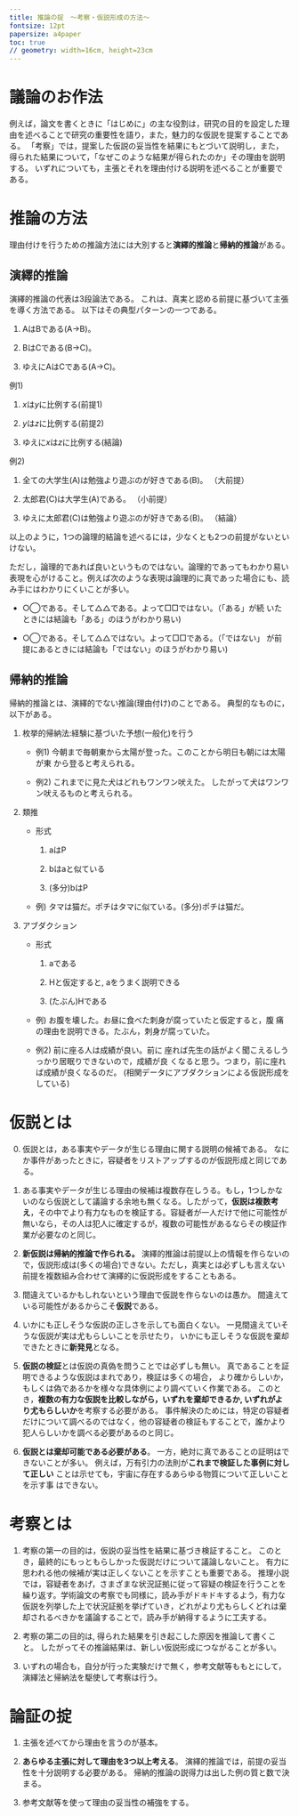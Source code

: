 ```yaml
---
title: 推論の掟　〜考察・仮説形成の方法〜
fontsize: 12pt
papersize: a4paper
toc: true
// geometry: width=16cm, height=23cm
---
```


# 議論のお作法

例えば，論文を書くときに「はじめに」の主な役割は，研究の目的を設定した理由を述べることで研究の重要性を語り，また，魅力的な仮説を提案することである。
「考察」では，提案した仮説の妥当性を結果にもとづいて説明し，また，得られた結果について，「なぜこのような結果が得られたのか」その理由を説明する。
いずれについても，主張とそれを理由付ける説明を述べることが重要である。

# 推論の方法

理由付けを行うための推論方法には大別すると**演繹的推論**と**帰納的推論**がある。

## 演繹的推論

演繹的推論の代表は3段論法である。
これは、真実と認める前提に基づいて主張を導く方法である。
以下はその典型パターンの一つである。

1.  AはBである(A$\rightarrow$B)。

2.  BはCである(B$\rightarrow$C)。

3.  ゆえにAはCである(A$\rightarrow$C)。

例1)

1.  $x$は$y$に比例する(前提1)

2.  $y$は$z$に比例する(前提2)

3.  ゆえに$x$は$z$に比例する(結論)

例2)

1.  全ての大学生(A)は勉強より遊ぶのが好きである(B)。 （大前提）

2.  太郎君(C)は大学生(A)である。 （小前提）

3.  ゆえに太郎君(C)は勉強より遊ぶのが好きである(B)。 （結論）

以上のように，1つの論理的結論を述べるには，少なくとも2つの前提がないといけない。

ただし，論理的であれば良いというものではない。論理的であってもわかり易い表現を心がけること。例えば次のような表現は論理的に真であった場合にも、読み手にはわかりにくいことが多い。

-   ○◯である。そして△△である。よって□□ではない。（「ある」が続
    いたときには結論も「ある」のほうがわかり易い)

-   ○◯である。そして△△ではない。よって□□である。（「ではない」
    が前提にあるときには結論も「ではない」のほうがわかり易い)

## 帰納的推論

帰納的推論とは、演繹的でない推論(理由付け)のことである。
典型的なものに，以下がある。

1.  枚挙的帰納法:経験に基づいた予想(一般化)を行う

    -   例1)
        今朝まで毎朝東から太陽が登った。このことから明日も朝には太陽が東
        から登ると考えられる。

    -   例2) これまでに見た犬はどれもワンワン吠えた。
        したがって犬はワンワン吠えるものと考えられる。

2.  類推

    -   形式

        1.  aはP

        2.  bはaと似ている

        3.  (多分)bはP

    -   例) タマは猫だ。ポチはタマに似ている。(多分)ポチは猫だ。

3.  アブダクション

    -   形式

        1.  aである

        2.  Hと仮定すると, aをうまく説明できる

        3.  (たぶん)Hである

    -   例) お腹を壊した。お昼に食べた刺身が腐っていたと仮定すると，腹
        痛の理由を説明できる。たぶん，刺身が腐っていた。

    -   例2) 前に座る人は成績が良い。前に
        座れば先生の話がよく聞こえるしうっかり居眠りできないので，成績が良
        くなると思う。つまり，前に座れば成績が良くなるのだ。
        (相関データにアブダクションによる仮説形成をしている)

# 仮説とは

0. 仮説とは，ある事実やデータが生じる理由に関する説明の候補である。
  なにか事件があったときに，容疑者をリストアップするのが仮説形成と同じである。

1. ある事実やデータが生じる理由の候補は複数存在しうる。もし，1つしかないのなら仮説として議論する余地も無くなる。したがって，**仮説は複数考え**，その中でより有力なものを検証する。容疑者が一人だけで他に可能性が無いなら，その人は犯人に確定するが，複数の可能性があるならその検証作業が必要なのと同じ。

2.  **新仮説は帰納的推論で作られる。**
    演繹的推論は前提以上の情報を作らないので，仮説形成は(多くの場合)できない。ただし，真実とは必ずしも言えない前提を複数組み合わせて演繹的に仮説形成をすることもある。

3.  間違えているかもしれないという理由で仮説を作らないのは愚か。
    間違えている可能性があるからこそ**仮説**である。

4.  いかにも正しそうな仮説の正しさを示しても面白くない。
    一見間違えていそうな仮説が実は尤もらしいことを示せたり，
    いかにも正しそうな仮説を棄却できたときに**新発見**となる。

5.  **仮説の検証**とは仮説の真偽を問うことでは必ずしも無い。
    真であることを証明できるような仮説はまれであり，検証は多くの場合，
    より確からしいか，もしくは偽であるかを様々な具体例により調べていく作業である。
    このとき，**複数の有力な仮説を比較しながら，いずれを棄却できるか, いずれがより尤もらしいか**を考察する必要がある。
    事件解決のためには，特定の容疑者だけについて調べるのではなく，他の容疑者の検証もすることで，誰かより犯人らしいかを調べる必要があるのと同じ。

6.  **仮説とは棄却可能である必要がある**。
    一方，絶対に真であることの証明はできないことが多い。
    例えば，万有引力の法則が**これまで検証した事例に対して正しい**
    ことは示せても，宇宙に存在するあらゆる物質について正しいことを示す事
    はできない。


# 考察とは

1. 考察の第一の目的は，仮説の妥当性を結果に基づき検証すること。
  このとき，最終的にもっともらしかった仮説だけについて議論しないこと。
  有力に思われる他の候補が実は正しくないことを示すことも重要である。
  推理小説では，容疑者をあげ，さまざまな状況証拠に従って容疑の検証を行うことを繰り返す。学術論文の考察でも同様に，読み手がドキドキするよう，有力な仮説を列挙した上で状況証拠を挙げていき，どれがより尤もらしくどれは棄却されるべきかを議論することで，読み手が納得するように工夫する。

2. 考察の第二の目的は, 得られた結果を引き起こした原因を推論して書くこと。
  したがってその推論結果は、新しい仮説形成につながることが多い。

3. いずれの場合も，自分が行った実験だけで無く，参考文献等ももとにして，演繹法と帰納法を駆使して考察は行う。


# 論証の掟

1.  主張を述べてから理由を言うのが基本。

2.  **あらゆる主張に対して理由を3つ以上考える**。
    演繹的推論では，前提の妥当性を十分説明する必要がある。
    帰納的推論の説得力は出した例の質と数で決まる。

3.  参考文献等を使って理由の妥当性の補強をする。
